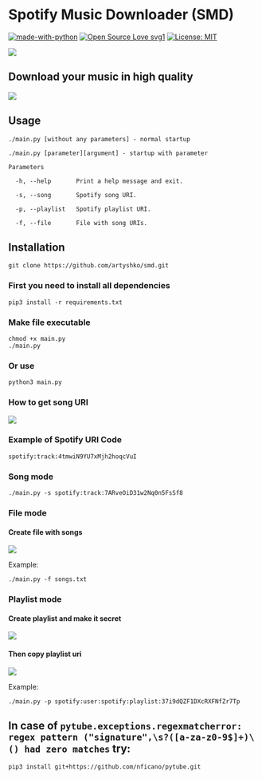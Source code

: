 # Spotify Music Downloader (SMD) 
[![made-with-python](https://img.shields.io/badge/Made%20with-Python-1f425f.svg)](https://www.python.org/) [![Open Source Love svg1](https://badges.frapsoft.com/os/v1/open-source.svg?v=103)](https://github.com/ellerbrock/open-source-badges/) [![License: MIT](https://img.shields.io/badge/License-MIT-yellow.svg)](https://opensource.org/licenses/MIT)

<img align="center" src="https://i.ibb.co/j84F6HJ/image5.png">

## **Download your music in high quality**

<img align="center" src="https://i.ibb.co/BwgvL5R/result.png">

## Usage

```
./main.py [without any parameters] - normal startup

./main.py [parameter][argument] - startup with parameter

Parameters

  -h, --help       Print a help message and exit.

  -s, --song       Spotify song URI.

  -p, --playlist   Spotify playlist URI.

  -f, --file       File with song URIs.

```
## Installation

```
git clone https://github.com/artyshko/smd.git
```

### First you need to install all dependencies
```
pip3 install -r requirements.txt
```

### Make file executable
```
chmod +x main.py
./main.py
```
### Or use
```
python3 main.py
```
### How to get song URI

<img align="center" src="https://i.ibb.co/BzM7ZKp/image4.png">

### Example of Spotify URI Code
```
spotify:track:4tmwiN9YU7xMjh2hoqcVuI
```

### Song mode
```
./main.py -s spotify:track:7ARveOiD31w2Nq0n5FsSf8
```

### File mode
#### Create file with songs
<img align="center" src="https://i.ibb.co/JQsMCYV/image3.png">

Example:
```
./main.py -f songs.txt
```

### Playlist mode
#### Create playlist and make it secret
<img align="center" src="https://i.ibb.co/kBKtDys/image1.png">

#### Then copy playlist uri
<img align="center" src="https://i.ibb.co/yWHHBDX/image2.png">

Example:
```
./main.py -p spotify:user:spotify:playlist:37i9dQZF1DXcRXFNfZr7Tp

```


## **In case of `pytube.exceptions.regexmatcherror: regex pattern ("signature",\s?([a-za-z0-9$]+)\() had zero matches` try:**

```
pip3 install git+https://github.com/nficano/pytube.git
```
